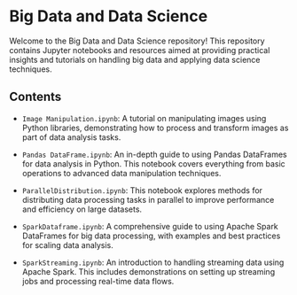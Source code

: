 # Big Data and Data Science

Welcome to the Big Data and Data Science repository! This repository contains Jupyter notebooks and resources aimed at providing practical insights and tutorials on handling big data and applying data science techniques.

## Contents

- `Image Manipulation.ipynb`: A tutorial on manipulating images using Python libraries, demonstrating how to process and transform images as part of data analysis tasks.

- `Pandas DataFrame.ipynb`: An in-depth guide to using Pandas DataFrames for data analysis in Python. This notebook covers everything from basic operations to advanced data manipulation techniques.

- `ParallelDistribution.ipynb`: This notebook explores methods for distributing data processing tasks in parallel to improve performance and efficiency on large datasets.

- `SparkDataframe.ipynb`: A comprehensive guide to using Apache Spark DataFrames for big data processing, with examples and best practices for scaling data analysis.

- `SparkStreaming.ipynb`: An introduction to handling streaming data using Apache Spark. This includes demonstrations on setting up streaming jobs and processing real-time data flows.


